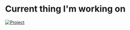 <!-- current projects -->
# Current thing I'm working on
[![Project](https://img.shields.io/badge/RemoteAccessTool)]([https://github.com/tarasermolenko/KnowledgeBase](https://github.com/tarasermolenko/RemoteAccessTool))

